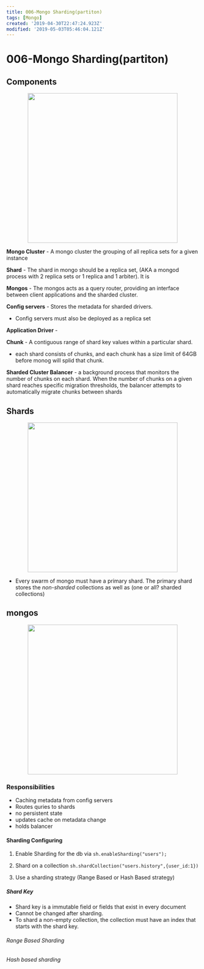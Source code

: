 ```yaml
---
title: 006-Mongo Sharding(partiton)
tags: [Mongo]
created: '2019-04-30T22:47:24.923Z'
modified: '2019-05-03T05:46:04.121Z'
---
```


# 006-Mongo Sharding(partiton)

## Components 
<p align="center">
  <img src="@attachment/mongo_notes/mongo-shard-1.png" width="392">
</p>

**Mongo Cluster** - A mongo cluster the grouping of all replica sets for a given instance 

**Shard** - The shard in mongo should be a replica set, (AKA a mongod process with 2 replica sets or 1 replica and 1 arbiter). It is 

**Mongos** - The mongos acts as a query router, providing an interface between client applications and the sharded cluster. 

**Config servers** - Stores the metadata for sharded drivers.
* Config servers must also be deployed as a replica set  

**Application Driver** -

**Chunk** - A contiguous range of shard key values within a particular shard. 
* each shard consists of chunks, and each chunk has a size limit of 64GB before monog will splid that chunk. 

**Sharded Cluster Balancer** -  a background process that monitors the number of chunks on each shard. When the number of chunks on a given shard reaches specific migration thresholds, the balancer attempts to automatically migrate chunks between shards 

## Shards 
<p align="center">
  <img src="@attachment/mongo_notes/mongo-shard-2.png" width="392">
</p>

* Every swarm of mongo must have a primary shard. The primary shard stores the _non-sharded_ collections as well as (one or all? sharded collections)

## mongos 
<p align="center">
  <img src="@attachment/mongo_notes/mongo-shard-3.png" width="392">
</p>

### **Responsibilities**
* Caching metadata from config servers 
* Routes quries to shards 
* no persistent state 
* updates cache on metadata change 
* holds balancer 


#### Sharding Configuring 
1. Enable Sharding for the db via `sh.enableSharding("users");` 

2. Shard on a collection `sh.shardCollection("users.history",{user_id:1})` 

3. Use a sharding strategy (Range Based or Hash Based strategy) 


##### Shard Key  
* Shard key is a immutable field or fields that exist in every document 
* Cannot be changed after sharding. 
* To shard a non-empty collection, the collection must have an index that starts with the shard key.

###### Range Based Sharding 

###### Hash based sharding  



